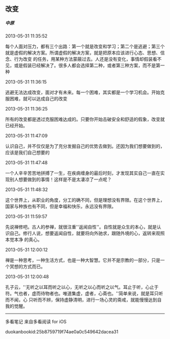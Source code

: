 ## 改变

##### 中原

  

2013-05-31 11:35:52

每个人面对压力，都有三个出路：第一个就是改变和学习；第二个是逃避；第三个就是虚假的解决方案。所谓虚假的解决方案，就是把原本应该进行心态、思想、信念、行为改变
的任务，用某种方法蒙蔽过去。人还是没有变化，事情却假装看不见，或是假装已经解决了。很多人都会选择第二种，或者第三种方案，而不是第一种

  

2013-05-31 11:36:15

逃避无法达成改变，面对才有未来。每一个困难，其实都是一个学习机会。开始克服困难，就可以达成自己的改变

  

2013-05-31 11:36:25

所有的改变都是透过克服困难达成的。只要你开始击破安全和舒适的假象，改变就已经开始。

  

2013-05-31 11:47:09

认识自己，并不仅仅是为了充分发掘自己的优势去做到。还因为我们想要做到的，应该是我们自己想要的

  

2013-05-31 11:47:48

一个人辛辛苦苦地拼搏了一生，在疾病缠身的最后时刻，才发现其实自己一直在实现别人想要做到的事情！这样是不是太凄凉了一点呢？

  

2013-05-31 11:48:32

这个世界上，从职业的角度，分工的确不同，但是理想没有界限。在这个世界上，国家与种族也有不同，但是幸福和快乐，永远没有界限。

  

2013-05-31 11:59:57

先说禅修吧。古人的参禅，就很注重''返闻自性''。自性就是众生的本心，就是认识自己。修行人说，想要返闻自性，就要将向外驰求，跟随外境的心，返转来观照本觉本净
的真心。

  

2013-05-31 12:00:12

禅是一种思考，一种生活方式，也是一种大智慧。它并不是宗教的一部分，只是一个冥想的方式而已。

  

2013-05-31 12:00:48

孔子云，''无听之以耳而听之以心，无听之以心而听之以气。耳止于听，心止于符。气也者，虚而待物者也。唯道集虚，虚者，心斋也。''简单来说，就是耳只听而不闻，心
只听而不辨，保持虚静清明，进行一场心灵的斋戒，就能慢慢达到自我的觉醒。

* * *

多看笔记 来自多看阅读 for iOS

duokanbookid:25b8759719f74ae0a0c549642dacea31

